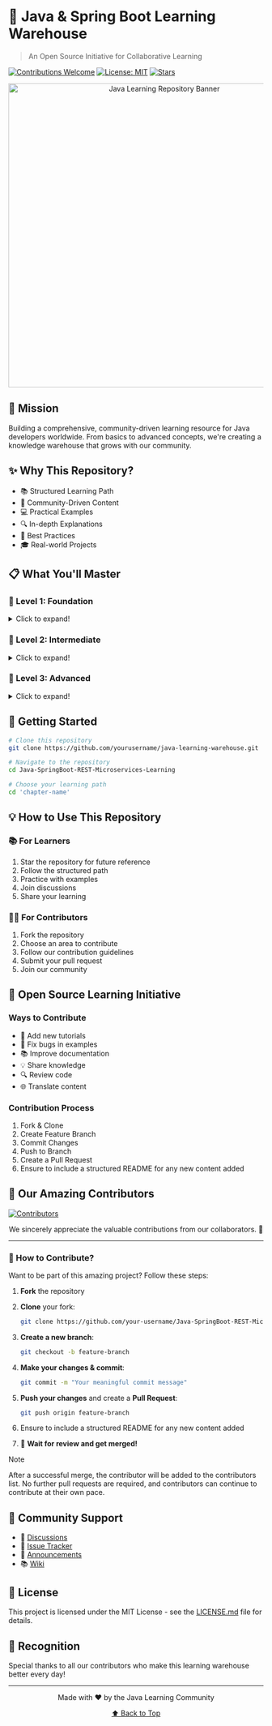 # 🚀 Java & Spring Boot Learning Warehouse
> An Open Source Initiative for Collaborative Learning

[![Contributions Welcome](https://img.shields.io/badge/contributions-welcome-brightgreen.svg?style=flat)](CONTRIBUTING.md)
[![License: MIT](https://img.shields.io/badge/License-MIT-yellow.svg)](LICENSE.md)
[![Stars](https://img.shields.io/github/stars/VSat08/Java-SpringBoot-REST-Microservices-Learning?style=social)](https://github.com/VSat08/Java-SpringBoot-REST-Microservices-Learning)

<p align="center">
  <img src="https://img-c.udemycdn.com/course/750x422/5410794_a010_3.jpg" alt="Java Learning Repository Banner" width="600">
</p>

## 🎯 Mission
Building a comprehensive, community-driven learning resource for Java developers worldwide. From basics to advanced concepts, we're creating a knowledge warehouse that grows with our community.

## ✨ Why This Repository?
- 📚 Structured Learning Path
- 🤝 Community-Driven Content
- 💻 Practical Examples
- 🔍 In-depth Explanations
- 🌟 Best Practices
- 🎓 Real-world Projects

## 📋 What You'll Master

### 🌱 Level 1: Foundation
<details>
<summary>Click to expand!</summary>

#### Java Development Environment
- ⚙️ Environment Setup
- 🛠️ IDE Configuration
- 📝 First Java Program

#### Core Java Fundamentals
- 🎯 Basic Constructs
- 🔄 Control Flow
- 📦 Arrays & Methods
- 🎨 OOP Concepts
</details>

### 🌿 Level 2: Intermediate
<details>
<summary>Click to expand!</summary>

#### Advanced Java
- 🏗️ Data Structures
- 🧮 Algorithms
- ⚡ Exception Handling
- 🧵 Multithreading

#### Database Integration
- 📊 SQL Fundamentals
- 🔌 JDBC
- 💾 CRUD Operations
</details>

### 🌳 Level 3: Advanced
<details>
<summary>Click to expand!</summary>

#### Spring Ecosystem
- 🍃 Spring Boot
- 🔐 Spring Security
- 🗃️ JPA & Hibernate

#### Modern Architecture
- 🌐 RESTful APIs
- 📱 MVC Pattern
- 🔄 Microservices
</details>

## 🚀 Getting Started

```bash
# Clone this repository
git clone https://github.com/yourusername/java-learning-warehouse.git

# Navigate to the repository
cd Java-SpringBoot-REST-Microservices-Learning

# Choose your learning path
cd 'chapter-name'
```

## 💡 How to Use This Repository

### 📚 For Learners
1. Star the repository for future reference
2. Follow the structured path
3. Practice with examples
4. Join discussions
5. Share your learning

### 👨‍🏫 For Contributors
1. Fork the repository
2. Choose an area to contribute
3. Follow our contribution guidelines
4. Submit your pull request
5. Join our community

## 🌟 Open Source Learning Initiative

### Ways to Contribute
- 📝 Add new tutorials
- 🐛 Fix bugs in examples
- 📚 Improve documentation
- 💡 Share knowledge
- 🔍 Review code
- 🌐 Translate content

### Contribution Process
1. Fork & Clone
2. Create Feature Branch
3. Commit Changes
4. Push to Branch
5. Create a Pull Request
6. Ensure to include a structured README for any new content added

## 👥 Our Amazing Contributors

[![Contributors](https://contributors-img.web.app/image?repo=VSat08/Java-SpringBoot-REST-Microservices-Learning)](https://github.com/VSat08/Java-SpringBoot-REST-Microservices-Learning/graphs/contributors)


<p align="center">
  We sincerely appreciate the valuable contributions from our collaborators. 🙌  
</p>

---

### 📢 How to Contribute?  
Want to be part of this amazing project? Follow these steps:  

1. **Fork** the repository  
2. **Clone** your fork:  
   ```bash
   git clone https://github.com/your-username/Java-SpringBoot-REST-Microservices-Learning.git
   ```
3. **Create a new branch**:  
   ```bash
   git checkout -b feature-branch
   ```
4. **Make your changes & commit**:  
   ```bash
   git commit -m "Your meaningful commit message"
   ```
5. **Push your changes** and create a **Pull Request**:  
   ```bash
   git push origin feature-branch
   ```
6. Ensure to include a structured README for any new content added

7. 🎉 **Wait for review and get merged!**  

> [!NOTE]
> After a successful merge, the contributor will be added to the contributors list. No further pull requests are required, and contributors can continue to contribute at their own pace.

## 🤝 Community Support

- 💬 [Discussions](https://github.com/yourusername/repository/discussions)
- 🐛 [Issue Tracker](https://github.com/yourusername/repository/issues)
- 📢 [Announcements](https://github.com/yourusername/repository/releases)
- 📚 [Wiki](https://github.com/yourusername/repository/wiki)

## 📜 License

This project is licensed under the MIT License - see the [LICENSE.md](LICENSE.md) file for details.

## 🌟 Recognition

Special thanks to all our contributors who make this learning warehouse better every day!

---

<p align="center">
  Made with ❤️ by the Java Learning Community
</p>

<p align="center">
  <a href="#start-of-content">⬆️ Back to Top</a>
</p>
